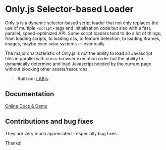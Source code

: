 # Only.js Selector-based Loader
Only.js is a dynamic selector-based script loader that not only replaces the use of multiple `<script>` tags and initialization code but also with a fast,
parallel, speed-optimized API. Some script loaders tend to do a lot of things; from loading scripts, to loading css, to feature detection, to
loading iframes, images, maybe even solar systems &mdash; eventually.

The major characteristic of Only.js is not the ability to load all Javascript files in parallel with cross-browser execution order but the ability
to dynamically determine and load Javascript needed by the current page without blocking other assets/resources.

> **Built on:** [LABjs](http://labjs.com/).

## Documentation

[Online Docs & Demo](http://ema4rl.github.io/Only.js)

## Contributions and bug fixes

They are very much appreciated - especially bug fixes. 

Thanks!
